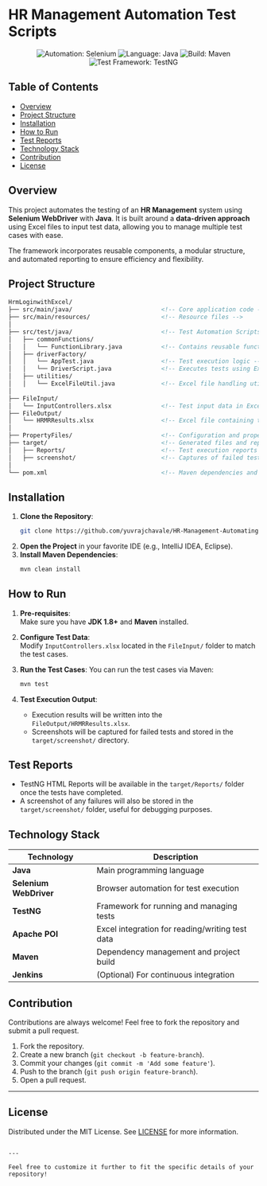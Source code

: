 # HR Management Automation Test Scripts

<p align="center">
  <img src="https://img.shields.io/badge/Automation-Selenium-green" alt="Automation: Selenium">
  <img src="https://img.shields.io/badge/Language-Java-orange" alt="Language: Java">
  <img src="https://img.shields.io/badge/Build-Maven-blue" alt="Build: Maven">
  <img src="https://img.shields.io/badge/Test-NG-red" alt="Test Framework: TestNG">
</p>

## Table of Contents
- [Overview](#overview)
- [Project Structure](#project-structure)
- [Installation](#installation)
- [How to Run](#how-to-run)
- [Test Reports](#test-reports)
- [Technology Stack](#technology-stack)
- [Contribution](#contribution)
- [License](#license)

## Overview

This project automates the testing of an **HR Management** system using **Selenium WebDriver** with **Java**. It is built around a **data-driven approach** using Excel files to input test data, allowing you to manage multiple test cases with ease.

The framework incorporates reusable components, a modular structure, and automated reporting to ensure efficiency and flexibility.

## Project Structure

```html
HrmLoginwithExcel/
├── src/main/java/                         <!-- Core application code -->
├── src/main/resources/                    <!-- Resource files -->
│
├── src/test/java/                         <!-- Test Automation Scripts -->
│   ├── commonFunctions/
│   │   └── FunctionLibrary.java           <!-- Contains reusable functions -->
│   ├── driverFactory/
│   │   └── AppTest.java                   <!-- Test execution logic -->
│   │   └── DriverScript.java              <!-- Executes tests using Excel -->
│   ├── utilities/
│   │   └── ExcelFileUtil.java             <!-- Excel file handling utility -->
│
├── FileInput/
│   └── InputControllers.xlsx              <!-- Test input data in Excel format -->
├── FileOutput/
│   └── HRMRResults.xlsx                   <!-- Excel file containing test results -->
│
├── PropertyFiles/                         <!-- Configuration and properties files -->
├── target/                                <!-- Generated files and reports -->
│   ├── Reports/                           <!-- Test execution reports -->
│   ├── screenshot/                        <!-- Captures of failed test case screenshots -->
│
└── pom.xml                                <!-- Maven dependencies and build configuration -->
```

## Installation

1. **Clone the Repository**:
   ```bash
   git clone https://github.com/yuvrajchavale/HR-Management-Automating-Test-Scripts.git
   ```
2. **Open the Project** in your favorite IDE (e.g., IntelliJ IDEA, Eclipse).
3. **Install Maven Dependencies**:
   ```bash
   mvn clean install
   ```

## How to Run

1. **Pre-requisites**:  
   Make sure you have **JDK 1.8+** and **Maven** installed.
   
2. **Configure Test Data**:  
   Modify `InputControllers.xlsx` located in the `FileInput/` folder to match the test cases.

3. **Run the Test Cases**:
   You can run the test cases via Maven:
   ```bash
   mvn test
   ```

4. **Test Execution Output**:  
   - Execution results will be written into the `FileOutput/HRMRResults.xlsx`.
   - Screenshots will be captured for failed tests and stored in the `target/screenshot/` directory.

## Test Reports

- TestNG HTML Reports will be available in the `target/Reports/` folder once the tests have completed.
- A screenshot of any failures will also be stored in the `target/screenshot/` folder, useful for debugging purposes.

## Technology Stack

| Technology         | Description                                        |
|--------------------|----------------------------------------------------|
| **Java**           | Main programming language                          |
| **Selenium WebDriver** | Browser automation for test execution            |
| **TestNG**         | Framework for running and managing tests           |
| **Apache POI**     | Excel integration for reading/writing test data     |
| **Maven**          | Dependency management and project build            |
| **Jenkins**        | (Optional) For continuous integration               |

## Contribution

Contributions are always welcome! Feel free to fork the repository and submit a pull request.

1. Fork the repository.
2. Create a new branch (`git checkout -b feature-branch`).
3. Commit your changes (`git commit -m 'Add some feature'`).
4. Push to the branch (`git push origin feature-branch`).
5. Open a pull request.

---

## License

Distributed under the MIT License. See [LICENSE](LICENSE) for more information.

```

---

Feel free to customize it further to fit the specific details of your repository!
